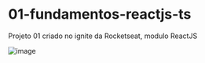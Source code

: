 # 01-fundamentos-reactjs-ts
Projeto 01 criado no ignite da Rocketseat, modulo ReactJS

![image](https://user-images.githubusercontent.com/60902731/236567097-721ebe14-53f2-4705-b06f-d953221c0fe2.png)

